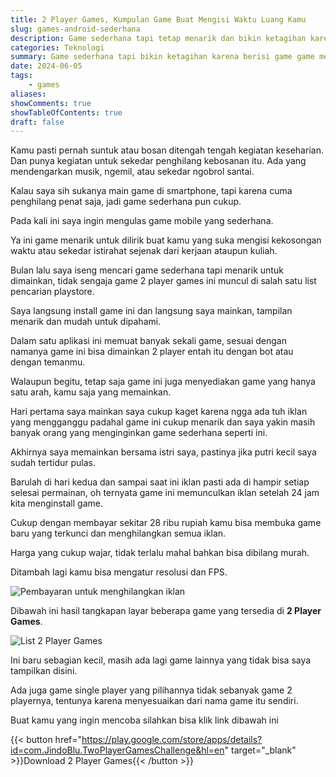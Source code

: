 ```yaml
---
title: 2 Player Games, Kumpulan Game Buat Mengisi Waktu Luang Kamu
slug: games-android-sederhana
description: Game sederhana tapi tetap menarik dan bikin ketagihan karena berisi kumpulan game game menarik yang bisa kamu mainkan diwaktu luang kamu
categories: Teknologi
summary: Game sederhana tapi bikin ketagihan karena berisi game game menarik yang bisa kamu mainkan diwaktu luang, uniknya bisa dimainkan oleh 2 orang diwaktu bersamaan. Cobain Yuk!
date: 2024-06-05
tags: 
    - games
aliases: 
showComments: true
showTableOfContents: true
draft: false
---
```


Kamu pasti pernah suntuk atau bosan ditengah tengah kegiatan keseharian.\
Dan punya kegiatan untuk sekedar penghilang kebosanan itu. Ada yang mendengarkan musik, ngemil, atau sekedar ngobrol santai.

Kalau saya sih sukanya main game di smartphone, tapi karena cuma penghilang penat saja, jadi game sederhana pun cukup.

Pada kali ini saya ingin mengulas game mobile yang sederhana.

Ya ini game menarik untuk dilirik buat kamu yang suka mengisi kekosongan waktu atau sekedar istirahat sejenak dari kerjaan ataupun kuliah.

Bulan lalu saya iseng mencari game sederhana tapi menarik untuk dimainkan, tidak sengaja game 2 player games ini muncul di salah satu list pencarian playstore.

Saya langsung install game ini dan langsung saya mainkan, tampilan menarik dan mudah untuk dipahami.

Dalam satu aplikasi ini memuat banyak sekali game, sesuai dengan namanya game ini bisa dimainkan 2 player entah itu dengan bot atau dengan temanmu.

Walaupun begitu, tetap saja game ini juga menyediakan game yang hanya satu arah, kamu saja yang memainkan.

Hari pertama saya mainkan saya cukup kaget karena ngga ada tuh iklan yang mengganggu padahal game ini cukup menarik dan saya yakin masih banyak orang yang menginginkan game sederhana seperti ini.

Akhirnya saya memainkan bersama istri saya, pastinya jika putri kecil saya sudah tertidur pulas.

Barulah di hari kedua dan sampai saat ini iklan pasti ada di hampir setiap selesai permainan, oh ternyata game ini memunculkan iklan setelah 24 jam kita menginstall game.

Cukup dengan membayar sekitar 28 ribu rupiah kamu bisa membuka game baru yang terkunci dan menghilangkan semua iklan. 

Harga yang cukup wajar, tidak terlalu mahal bahkan bisa dibilang murah.

Ditambah lagi kamu bisa mengatur resolusi dan FPS.

![Pembayaran untuk menghilangkan iklan](/img/2-player-games/setting.jpg)

Dibawah ini hasil tangkapan layar beberapa game yang tersedia di **2 Player Games**.

![List 2 Player Games](/img/2-player-games/list-games.jpg)

Ini baru sebagian kecil, masih ada lagi game lainnya yang tidak bisa saya tampilkan disini.

Ada juga game single player yang pilihannya tidak sebanyak game 2 playernya, tentunya karena menyesuaikan dari nama game itu sendiri.

Buat kamu yang ingin mencoba silahkan bisa klik link dibawah ini

{{< button href="https://play.google.com/store/apps/details?id=com.JindoBlu.TwoPlayerGamesChallenge&hl=en" target="_blank" >}}Download 2 Player Games{{< /button >}}



